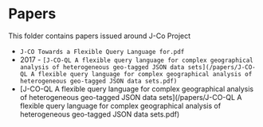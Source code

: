 # Papers
This folder contains papers issued around J-Co Project

 * `J-CO Towards a Flexible Query Language for.pdf` 
 * 2017 - `[J-CO-QL A flexible query language for complex geographical analysis of heterogeneous geo-tagged JSON data sets](/papers/J-CO-QL A flexible query language for complex geographical analysis of heterogeneous geo-tagged JSON data sets.pdf)`
 * [J-CO-QL A flexible query language for complex geographical analysis of heterogeneous geo-tagged JSON data sets](/papers/J-CO-QL A flexible query language for complex geographical analysis of heterogeneous geo-tagged JSON data sets.pdf)
 
